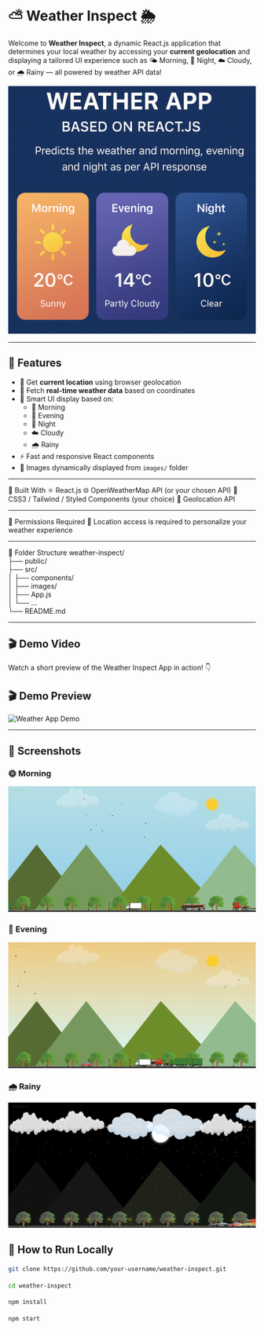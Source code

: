 # ⛅ Weather Inspect 🌦️

Welcome to **Weather Inspect**, a dynamic React.js application that determines your local weather by accessing your **current geolocation** and displaying a tailored UI experience such as 🌤️ Morning, 🌙 Night, ☁️ Cloudy, or 🌧️ Rainy — all powered by weather API data!

![Weather Screenshot](images/banner.png)

---

## 📌 Features

- 📍 Get **current location** using browser geolocation
- 🔄 Fetch **real-time weather data** based on coordinates
- 🧠 Smart UI display based on:
  - 🌅 Morning
  - 🌇 Evening
  - 🌙 Night
  - ☁️ Cloudy
  - 🌧️ Rainy
- ⚡ Fast and responsive React components
- 🎨 Images dynamically displayed from `images/` folder

---

🧰 Built With
⚛️ React.js
🌐 OpenWeatherMap API (or your chosen API)
💅 CSS3 / Tailwind / Styled Components (your choice)
📂 Geolocation API

---


🔐 Permissions Required
📍 Location access is required to personalize your weather experience


---

📁 Folder Structure
weather-inspect/ <br>
├── public/ <br>
├── src/ <br>
│   ├── components/ <br>
│   ├── images/ <br>
│   ├── App.js <br>
│   └── ... <br>
└── README.md <br>

---

## 🎬 Demo Video

Watch a short preview of the Weather Inspect App in action! 👇

## 🎬 Demo Preview

<img src="images/video.gif" alt="Weather App Demo" width="600"/>


---

## 📸 Screenshots

### 🌞 **Morning**
<img src="images/day.png" alt="Morning" />

### 🌇 **Evening**
<img src="images/eve.png" alt="Evening" />

### 🌧️ **Rainy**
<img src="images/raining.png" alt="Rainy" />


## 🚀 How to Run Locally

```bash
git clone https://github.com/your-username/weather-inspect.git

cd weather-inspect

npm install

npm start
